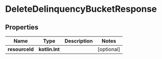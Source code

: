 
# DeleteDelinquencyBucketResponse

## Properties
| Name | Type | Description | Notes |
| ------------ | ------------- | ------------- | ------------- |
| **resourceId** | **kotlin.Int** |  |  [optional] |



